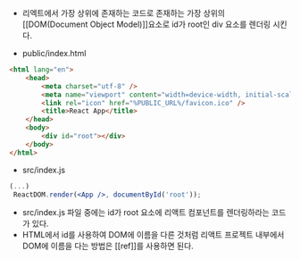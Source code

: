 - 리엑트에서 가장 상위에 존재하는 코드로 존재하는 가장 상위의 [[DOM(Document Object Model)]]요소로 id가 root인 div 요소를 렌더링 시킨다.

- public/index.html
```html
<html lang="en">
	<head>
		<meta charset="utf-8" />
		<meta name="viewport" content="width=device-width, initial-scale=1" />
		<link rel="icon" href="%PUBLIC_URL%/favicon.ico" />
		<title>React App</title>
	</head>
	<body>
		<div id="root"></div>
	</body>
</html>
```

- src/index.js
```jsx
(...)
 ReactDOM.render(<App />, documentById('root'));
```

 - src/index.js 파일 중에는 id가 root 요소에 리액트 컴포넌트를 렌더링하라는 코드가 있다.
- HTML에서 id를 사용하여 DOM에 이름을 다른 것처럼 리액트 프로젝트 내부에서 DOM에 이름을 다는 방법은 [[ref]]를 사용하면 된다.